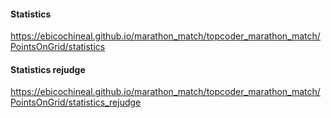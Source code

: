 #### Statistics  
<https://ebicochineal.github.io/marathon_match/topcoder_marathon_match/PointsOnGrid/statistics>

#### Statistics rejudge  
<https://ebicochineal.github.io/marathon_match/topcoder_marathon_match/PointsOnGrid/statistics_rejudge>


